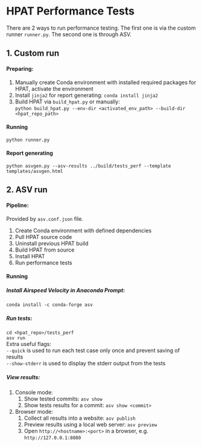 # HPAT Performance Tests
There are 2 ways to run performance testing.
The first one is via the custom runner `runner.py`. The second one is through ASV.

## 1. Custom run
#### Preparing:
1. Manually create Conda environment with installed required packages for HPAT,
activate the environment
2. Install `jinja2` for report generating: `conda install jinja2`
3. Build HPAT via `build_hpat.py` or manually:<br />
`python build_hpat.py --env-dir <activated_env_path> --build-dir <hpat_repo_path>`

#### Running
`python runner.py`

#### Report generating
`python asvgen.py --asv-results ../build/tests_perf --template templates/asvgen.html`

## 2. ASV run
#### Pipeline:
Provided by `asv.conf.json` file.
1. Create Conda environment with defined dependencies
2. Pull HPAT source code
3. Uninstall previous HPAT build
4. Build HPAT from source
5. Install HPAT
7. Run performance tests


#### Running
##### Install Airspeed Velocity in Anaconda Prompt:
`conda install -c conda-forge asv`

##### Run tests:
`cd <hpat_repo>/tests_perf`<br />
`asv run`<br />
Extra useful flags:<br />
`--quick` is used to run each test case only once and prevent saving of results<br />
`--show-stderr` is used to display the stderr output from the tests

##### View results:
1. Console mode:
    1. Show tested commits: `asv show`<br />
    2. Show tests results for a commit: `asv show <commit>`<br />
2. Browser mode:
    1. Collect all results into a website: `asv publish`<br />
    2. Preview results using a local web server: `asv preview`<br />
    2. Open `http://<hostname>:<port>` in a browser, e.g. `http://127.0.0.1:8080`